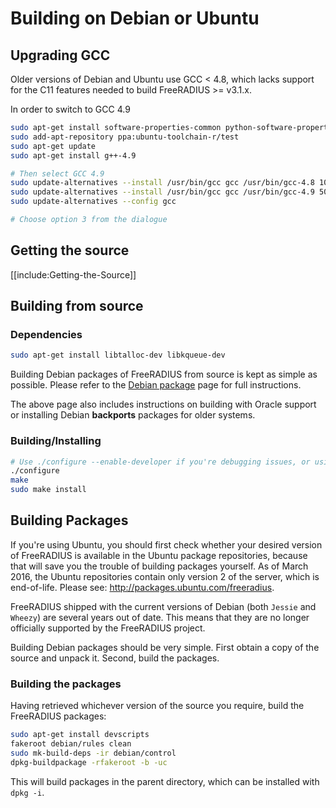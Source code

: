 # Building on Debian or Ubuntu
## Upgrading GCC
Older versions of Debian and Ubuntu use GCC < 4.8, which lacks support for the C11 features needed to build FreeRADIUS >= v3.1.x.

In order to switch to GCC 4.9
```bash
sudo apt-get install software-properties-common python-software-properties
sudo add-apt-repository ppa:ubuntu-toolchain-r/test
sudo apt-get update
sudo apt-get install g++-4.9

# Then select GCC 4.9
sudo update-alternatives --install /usr/bin/gcc gcc /usr/bin/gcc-4.8 100 --slave /usr/bin/g++ g++ /usr/bin/g++-4.8
sudo update-alternatives --install /usr/bin/gcc gcc /usr/bin/gcc-4.9 50 --slave /usr/bin/g++ g++ /usr/bin/g++-4.9 
sudo update-alternatives --config gcc

# Choose option 3 from the dialogue
```

## Getting the source

[[include:Getting-the-Source]]

## Building from source
### Dependencies

```bash
sudo apt-get install libtalloc-dev libkqueue-dev
```

Building Debian packages of FreeRADIUS from source is kept as simple as possible. Please refer to the [Debian package](Debian) page for full instructions.

The above page also includes instructions on building with Oracle support or installing Debian **backports** packages for older systems.

### Building/Installing

```bash
# Use ./configure --enable-developer if you're debugging issues, or using unstable code.
./configure
make
sudo make install
```

## Building Packages

If you're using Ubuntu, you should first check whether your desired version of FreeRADIUS is available in the Ubuntu package repositories, because that will save you the trouble of building packages yourself. As of March 2016, the Ubuntu repositories contain only version 2 of the server, which is end-of-life. Please see: http://packages.ubuntu.com/freeradius.

FreeRADIUS shipped with the current versions of Debian (both `Jessie` and `Wheezy`) are several years out of date. This means that they are no longer officially supported by the FreeRADIUS project.

Building Debian packages should be very simple. First obtain a copy of the source and unpack it. Second, build the packages.

### Building the packages

Having retrieved whichever version of the source you require, build the FreeRADIUS packages:

```bash
sudo apt-get install devscripts
fakeroot debian/rules clean
sudo mk-build-deps -ir debian/control
dpkg-buildpackage -rfakeroot -b -uc
```

This will build packages in the parent directory, which can be installed with ``dpkg -i``.